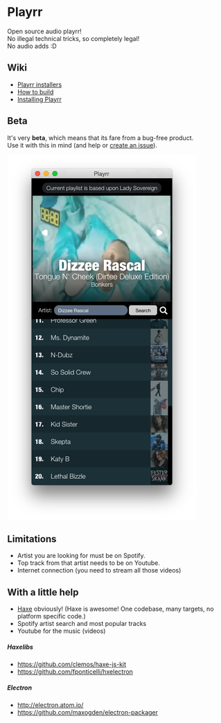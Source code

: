 # Playrr

Open source audio playrr!  
No illegal technical tricks, so completely legal!  
No audio adds :D  

## Wiki

* [Playrr installers](wiki/download_links.md)
* [How to build](wiki/how_to_build.md)
* [Installing Playrr](wiki/install_playrr.md) 


## Beta

It's very **beta**, which means that its fare from a bug-free product.  
Use it with this in mind (and help or [create an issue](https://github.com/MatthijsKamstra/playrr/issues)). 

![Playrr OSX](images/screenshot_osx.png)


## Limitations

- Artist you are looking for must be on Spotify.
- Top track from that artist needs to be on Youtube.
- Internet connection (you need to stream all those videos)

## With a little help

- [Haxe](http://www.haxe.org) obviously! (Haxe is awesome! One codebase, many targets, no platform specific code.)
- Spotify artist search and most popular tracks
- Youtube for the music (videos)

##### Haxelibs

- https://github.com/clemos/haxe-js-kit
- https://github.com/fponticelli/hxelectron

##### Electron

- http://electron.atom.io/
- https://github.com/maxogden/electron-packager

